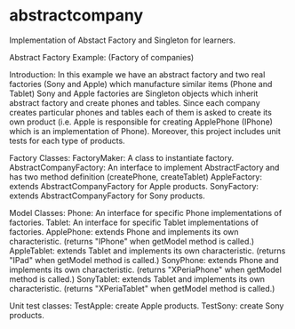 # abstractcompany
Implementation of Abstact Factory and Singleton for learners.


Abstract Factory Example: (Factory of companies)

Introduction:
In this example we have an abstract factory and two real factories (Sony and Apple) which manufacture similar items (Phone and Tablet)
Sony and Apple factories are Singleton objects which inherit abstract factory and create phones and tables. Since each company creates particular phones and tables each of them is asked to create its own product (i.e. Apple is responsible for creating ApplePhone (IPhone) which is an implementation of Phone).
Moreover, this project includes unit tests for each type of products.

Factory Classes:
FactoryMaker: A class to instantiate factory.
AbstractCompanyFactory: An interface to implement AbstractFactory and has two method definition (createPhone, createTablet)
AppleFactory: extends AbstractCompanyFactory for Apple products.
SonyFactory: extends AbstractCompanyFactory for Sony products.

Model Classes:
Phone: An interface for specific Phone implementations of factories.
Tablet: An interface for specific Tablet implementations of factories.
ApplePhone: extends Phone and implements its own characteristic. (returns "IPhone" when getModel method is called.)
AppleTablet: extends Tablet and implements its own characteristic. (returns "IPad" when getModel method is called.)
SonyPhone: extends Phone and implements its own characteristic. (returns "XPeriaPhone" when getModel method is called.)
SonyTablet: extends Tablet and implements its own characteristic. (returns "XPeriaTablet" when getModel method is called.)

Unit test classes:
TestApple: create Apple products.
TestSony: create Sony products.



